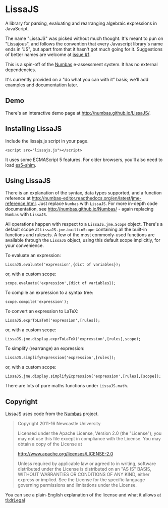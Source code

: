 LissaJS
=======

A library for parsing, evaluating and rearranging algebraic expressions in JavaScript.

The name "LissaJS" was picked without much thought. It's meant to pun on "Lissajous", and follows the convention that every Javascript library's name ends in "JS", but apart from that it hasn't got much going for it. Suggestions of better names are welcome at [issue #1](https://github.com/numbas/LissaJS/issues/1).

This is a spin-off of the [Numbas](http://www.numbas.org.uk) e-assessment system. It has no external dependencies.

It's currently provided on a "do what you can with it" basis; we'll add examples and documentation later.

Demo
----

There's an interactive demo page at http://numbas.github.io/LissaJS/.

Installing LissaJS
------------------

Include the lissajs.js script in your page.

    <script src="lissajs.js"></script>
    
It uses some ECMAScript 5 features. For older browsers, you'll also need to load [es5-shim](https://github.com/kriskowal/es5-shim).
    
Using LissaJS
-------------

There is an explanation of the syntax, data types supported, and a function reference at http://numbas-editor.readthedocs.org/en/latest/jme-reference.html. Just replace `Numbas` with `LissaJS`. For more in-depth code documentation, see http://numbas.github.io/Numbas/ - again replacing `Numbas` with `LissaJS`. 

All operations happen with respect to a `LissaJS.jme.Scope` object. There's a default scope at `LissaJS.jme.builtinScope` containing all the built-in functions and rulesets. A few of the most commonly-used functions are available through the `LissaJS` object, using this default scope implicitly, for your convenience.

To evaluate an expression:

    LissaJS.evaluate('expression',{dict of variables});

or, with a custom scope:

    scope.evaluate('expression',{dict of variables});
    
To compile an expression to a syntax tree:

    scope.compile('expression');
    
To convert an expression to LaTeX:

    LissaJS.exprToLaTeX('expression',[rules]);

or, with a custom scope:

    LissaJS.jme.display.exprToLaTeX('expression',[rules],scope);
    
To simplify (rearrange) an expression:

    LissaJS.simplifyExpression('expression',[rules]);

or, with a custom scope:

    LissaJS.jme.display.simplifyExpression('expression',[rules],[scope]);
    
There are lots of pure maths functions under `LissaJS.math`.

Copyright
---------

LissaJS uses code from the [Numbas](http://www.numbas.org.uk) project.

> Copyright 2011-16 Newcastle University
> 
> Licensed under the Apache License, Version 2.0 (the "License");
> you may not use this file except in compliance with the License.
> You may obtain a copy of the License at
> 
> http://www.apache.org/licenses/LICENSE-2.0
> 
> Unless required by applicable law or agreed to in writing, software
> distributed under the License is distributed on an "AS IS" BASIS,
> WITHOUT WARRANTIES OR CONDITIONS OF ANY KIND, either express or implied.
> See the License for the specific language governing permissions and
> limitations under the License.

You can see a plain-English explanation of the license and what it allows at [tl;drLegal](https://tldrlegal.com/license/apache-license-2.0-(apache-2.0))
